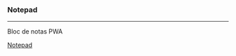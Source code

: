 <h3>Notepad</h3>
<hr/>

Bloc de notas PWA

<a href="https://salvacam.github.io/notepad" target="_blank">Notepad</a>

